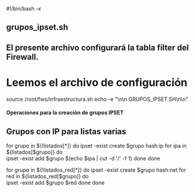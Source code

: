 #!/bin/bash -x
## grupos_ipset.sh ## 
## El presente archivo configurará la tabla filter del Firewall.  
# Leemos el archivo de configuración 
source /root/fws/infraestructura.sh 
echo -e "\n\n GRUPOS_IPSET.SH\n\n" 

#### Operaciones para la creación de grupos IPSET #####
## Grupos con IP para listas varias
for grupo in ${!listados[*]}
do
    ipset -exist create $grupo hash:ip
    for ipa in ${listados[$grupo]}
    do  
        ipset -exist add $grupo $(echo $ipa | cut -d '/' -f 1)
    done
done

for grupo in ${!listados_red[*]}
do
    ipset -exist create $grupo hash:net
    for red in ${listados_red[$grupo]}
    do  
        ipset -exist add $grupo $red
    done
done
